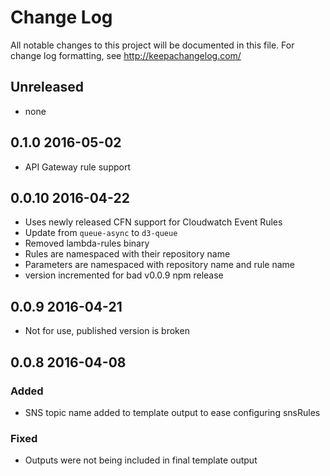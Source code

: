 # Change Log
All notable changes to this project will be documented in this file. For change log formatting, see http://keepachangelog.com/

## Unreleased
- none

## 0.1.0 2016-05-02
- API Gateway rule support 
  
## 0.0.10 2016-04-22
- Uses newly released CFN support for Cloudwatch Event Rules
- Update from `queue-async` to `d3-queue`
- Removed lambda-rules binary
- Rules are namespaced with their repository name
- Parameters are namespaced with repository name and rule name
- version incremented for bad v0.0.9 npm release
  
## 0.0.9 2016-04-21
- Not for use, published version is broken
  
## 0.0.8 2016-04-08

### Added
- SNS topic name added to template output to ease configuring snsRules

### Fixed
- Outputs were not being included in final template output

